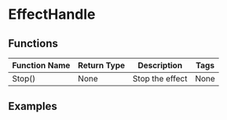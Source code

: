 # EffectHandle

## Functions

| Function Name | Return Type | Description | Tags |
|---------------|-------------|-------------|------|
| Stop() | None | Stop the effect | None |

## Examples
